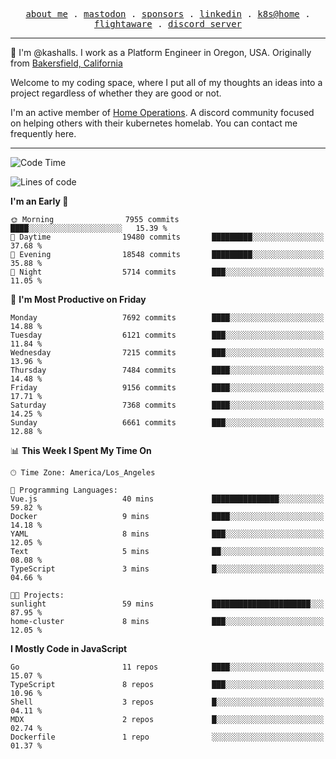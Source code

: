 <p align="center">
  <samp>
    <a href="https://jordanjones.org/">about me</a> .
    <a rel="me" href="https://mastodon.social/@kashall">mastodon</a> .
    <a href="https://github.com/sponsors/kashalls">sponsors</a> .
    <a href="https://linkedin.com/in/jordpjones">linkedin</a> .
    <a href="https://github.com/kashalls/home-cluster">k8s@home</a> .
    <a href="https://flightaware.com/adsb/stats/user/kashalls">flightaware</a> .
    <a href="https://discord.gg/V2WrCfqba9">discord server</a>
  </samp>
</p>

----------------------------------------------------------------

:wave: I'm @kashalls. I work as a Platform Engineer in Oregon, USA. Originally from [Bakersfield, California](https://maps.app.goo.gl/QQMtywTWghpXB6Tu6)

Welcome to my coding space, where I put all of my thoughts an ideas into a project regardless of whether they are good or not.

I'm an active member of [Home Operations](https://discord.gg/home-operations). A discord community focused on helping others with their kubernetes homelab. You can contact me frequently here.

----------------------------------------------------------------
<!--START_SECTION:waka-->
![Code Time](http://img.shields.io/badge/Code%20Time-2%2C443%20hrs%2054%20mins-blue)

![Lines of code](https://img.shields.io/badge/From%20Hello%20World%20I%27ve%20Written-10.6%20million%20lines%20of%20code-blue)

**I'm an Early 🐤** 

```text
🌞 Morning                7955 commits        ████░░░░░░░░░░░░░░░░░░░░░   15.39 % 
🌆 Daytime                19480 commits       █████████░░░░░░░░░░░░░░░░   37.68 % 
🌃 Evening                18548 commits       █████████░░░░░░░░░░░░░░░░   35.88 % 
🌙 Night                  5714 commits        ███░░░░░░░░░░░░░░░░░░░░░░   11.05 % 
```
📅 **I'm Most Productive on Friday** 

```text
Monday                   7692 commits        ████░░░░░░░░░░░░░░░░░░░░░   14.88 % 
Tuesday                  6121 commits        ███░░░░░░░░░░░░░░░░░░░░░░   11.84 % 
Wednesday                7215 commits        ███░░░░░░░░░░░░░░░░░░░░░░   13.96 % 
Thursday                 7484 commits        ████░░░░░░░░░░░░░░░░░░░░░   14.48 % 
Friday                   9156 commits        ████░░░░░░░░░░░░░░░░░░░░░   17.71 % 
Saturday                 7368 commits        ████░░░░░░░░░░░░░░░░░░░░░   14.25 % 
Sunday                   6661 commits        ███░░░░░░░░░░░░░░░░░░░░░░   12.88 % 
```


📊 **This Week I Spent My Time On** 

```text
🕑︎ Time Zone: America/Los_Angeles

💬 Programming Languages: 
Vue.js                   40 mins             ███████████████░░░░░░░░░░   59.82 % 
Docker                   9 mins              ████░░░░░░░░░░░░░░░░░░░░░   14.18 % 
YAML                     8 mins              ███░░░░░░░░░░░░░░░░░░░░░░   12.05 % 
Text                     5 mins              ██░░░░░░░░░░░░░░░░░░░░░░░   08.08 % 
TypeScript               3 mins              █░░░░░░░░░░░░░░░░░░░░░░░░   04.66 % 

🐱‍💻 Projects: 
sunlight                 59 mins             ██████████████████████░░░   87.95 % 
home-cluster             8 mins              ███░░░░░░░░░░░░░░░░░░░░░░   12.05 % 
```

**I Mostly Code in JavaScript** 

```text
Go                       11 repos            ████░░░░░░░░░░░░░░░░░░░░░   15.07 % 
TypeScript               8 repos             ███░░░░░░░░░░░░░░░░░░░░░░   10.96 % 
Shell                    3 repos             █░░░░░░░░░░░░░░░░░░░░░░░░   04.11 % 
MDX                      2 repos             █░░░░░░░░░░░░░░░░░░░░░░░░   02.74 % 
Dockerfile               1 repo              ░░░░░░░░░░░░░░░░░░░░░░░░░   01.37 % 
```




<!--END_SECTION:waka-->
